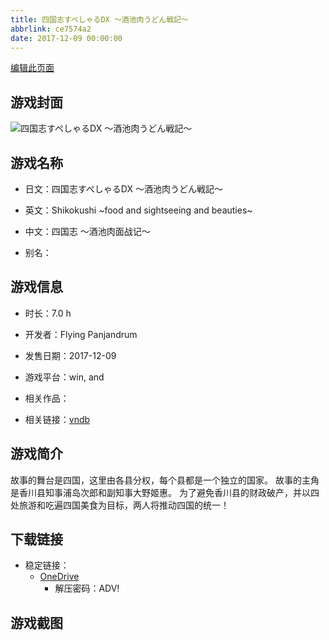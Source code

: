 ```yaml
---
title: 四国志すぺしゃるDX ～酒池肉うどん戦記～
abbrlink: ce7574a2
date: 2017-12-09 00:00:00
---
```

[编辑此页面](https://github.com/ACG-3/ADV3-source/blob/main/source/_posts/games/%E5%9B%9B%E5%9B%BD%E5%BF%97%E3%81%99%E3%81%BA%E3%81%97%E3%82%83%E3%82%8BDX%20%EF%BD%9E%E9%85%92%E6%B1%A0%E8%82%89%E3%81%86%E3%81%A9%E3%82%93%E6%88%A6%E8%A8%98%EF%BD%9E.md)

## 游戏封面

![四国志すぺしゃるDX ～酒池肉うどん戦記～](https://pan.timero.xyz/onedrive/img_lib_001/%E5%9B%9B%E5%9B%BD%E5%BF%97%E3%81%99%E3%81%BA%E3%81%97%E3%82%83%E3%82%8BDX%20%EF%BD%9E%E9%85%92%E6%B1%A0%E8%82%89%E3%81%86%E3%81%A9%E3%82%93%E6%88%A6%E8%A8%98%EF%BD%9E_cover.avif)


## 游戏名称

- 日文：四国志すぺしゃるDX ～酒池肉うどん戦記～
- 英文：Shikokushi ~food and sightseeing and beauties~
- 中文：四国志 ～酒池肉面战记～

- 别名：


## 游戏信息

- 时长：7.0 h
- 开发者：Flying Panjandrum
- 发售日期：2017-12-09
- 游戏平台：win, and
- 相关作品：

- 相关链接：[vndb](https://vndb.org/v23302)


## 游戏简介

故事的舞台是四国，这里由各县分权，每个县都是一个独立的国家。
故事的主角是香川县知事浦岛次郎和副知事大野姬惠。
为了避免香川县的财政破产，并以四处旅游和吃遍四国美食为目标，两人将推动四国的统一！




## 下载链接

- 稳定链接：
    - [OneDrive](https://pan.timero.xyz/onedrive/adv_lib_001/%E5%9B%9B%E5%9B%BD%E5%BF%97%E3%81%99%E3%81%BA%E3%81%97%E3%82%83%E3%82%8BDX%20%EF%BD%9E%E9%85%92%E6%B1%A0%E8%82%89%E3%81%86%E3%81%A9%E3%82%93%E6%88%A6%E8%A8%98%EF%BD%9E)
        - 解压密码：ADV!



## 游戏截图



